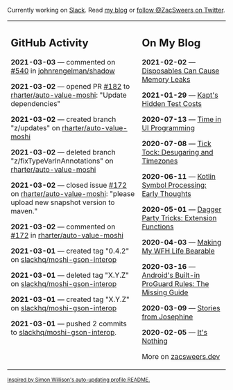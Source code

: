 Currently working on [Slack](https://slack.com/). Read [my blog](https://zacsweers.dev/) or [follow @ZacSweers on Twitter](https://twitter.com/ZacSweers).

<table><tr><td valign="top" width="60%">

## GitHub Activity
<!-- githubActivity starts -->
**2021-03-03** — commented on [#540](https://github.com/johnrengelman/shadow/issues/540#issuecomment-789445714) in [johnrengelman/shadow](https://api.github.com/repos/johnrengelman/shadow)

**2021-03-02** — opened PR [#182](https://api.github.com/repos/rharter/auto-value-moshi/pulls/182) to [rharter/auto-value-moshi](https://api.github.com/repos/rharter/auto-value-moshi): "Update dependencies"

**2021-03-02** — created branch "z/updates" on [rharter/auto-value-moshi](https://api.github.com/repos/rharter/auto-value-moshi)

**2021-03-02** — deleted branch "z/fixTypeVarInAnnotations" on [rharter/auto-value-moshi](https://api.github.com/repos/rharter/auto-value-moshi)

**2021-03-02** — closed issue [#172](https://api.github.com/repos/rharter/auto-value-moshi/issues/172) on [rharter/auto-value-moshi](https://api.github.com/repos/rharter/auto-value-moshi): "please upload new snapshot version to maven."

**2021-03-02** — commented on [#172](https://github.com/rharter/auto-value-moshi/issues/172#issuecomment-789265506) in [rharter/auto-value-moshi](https://api.github.com/repos/rharter/auto-value-moshi)

**2021-03-01** — created tag "0.4.2" on [slackhq/moshi-gson-interop](https://api.github.com/repos/slackhq/moshi-gson-interop)

**2021-03-01** — deleted tag "X.Y.Z" on [slackhq/moshi-gson-interop](https://api.github.com/repos/slackhq/moshi-gson-interop)

**2021-03-01** — created tag "X.Y.Z" on [slackhq/moshi-gson-interop](https://api.github.com/repos/slackhq/moshi-gson-interop)

**2021-03-01** — pushed 2 commits to [slackhq/moshi-gson-interop](https://api.github.com/repos/slackhq/moshi-gson-interop).
<!-- githubActivity ends -->
</td><td valign="top" width="40%">

## On My Blog
<!-- blog starts -->
**2021-02-02** — [Disposables Can Cause Memory Leaks](https://www.zacsweers.dev/disposables-can-cause-memory-leaks/)

**2021-01-29** — [Kapt's Hidden Test Costs](https://www.zacsweers.dev/kapts-hidden-test-costs/)

**2020-07-13** — [Time in UI Programming](https://www.zacsweers.dev/time-in-ui/)

**2020-07-08** — [Tick Tock: Desugaring and Timezones](https://www.zacsweers.dev/ticktock-desugaring-timezones/)

**2020-06-11** — [Kotlin Symbol Processing: Early Thoughts](https://www.zacsweers.dev/kotlin-symbol-processor-early-thoughts/)

**2020-05-01** — [Dagger Party Tricks: Extension Functions](https://www.zacsweers.dev/dagger-party-tricks-extension-functions/)

**2020-04-03** — [Making My WFH Life Bearable](https://www.zacsweers.dev/making-wfh-life-bearable/)

**2020-03-16** — [Android's Built-in ProGuard Rules: The Missing Guide](https://www.zacsweers.dev/android-proguard-rules/)

**2020-03-09** — [Stories from Josephine](https://www.zacsweers.dev/stories-from-josephine/)

**2020-02-05** — [It's Nothing](https://www.zacsweers.dev/its-nothing/)
<!-- blog ends -->
More on [zacsweers.dev](https://zacsweers.dev/)
</td></tr></table>

<sub><a href="https://simonwillison.net/2020/Jul/10/self-updating-profile-readme/">Inspired by Simon Willison's auto-updating profile README.</a></sub>